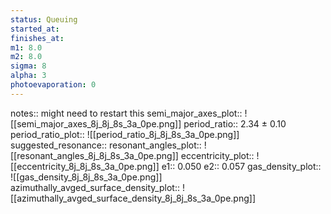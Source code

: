 ```yaml
---
status: Queuing
started_at:
finishes_at:
m1: 8.0
m2: 8.0
sigma: 8
alpha: 3
photoevaporation: 0
---
```


notes:: might need to restart this
semi_major_axes_plot:: ![[semi_major_axes_8j_8j_8s_3a_0pe.png]]
period_ratio:: 2.34 ± 0.10
period_ratio_plot:: ![[period_ratio_8j_8j_8s_3a_0pe.png]]
suggested_resonance:: 
resonant_angles_plot:: ![[resonant_angles_8j_8j_8s_3a_0pe.png]]
eccentricity_plot:: ![[eccentricity_8j_8j_8s_3a_0pe.png]]
e1:: 0.050
e2:: 0.057
gas_density_plot:: ![[gas_density_8j_8j_8s_3a_0pe.png]]
azimuthally_avged_surface_density_plot:: ![[azimuthally_avged_surface_density_8j_8j_8s_3a_0pe.png]]
